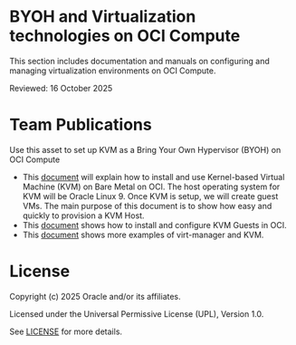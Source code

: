 # BYOH and Virtualization technologies on OCI Compute


This section includes documentation and manuals on configuring and managing virtualization environments on OCI Compute.

Reviewed: 16 October 2025
 
# Team Publications
 
Use this asset to set up KVM as a Bring Your Own Hypervisor (BYOH) on OCI Compute

- This [document](https://github.com/mariusscholtz/Oracle-Cloud-Infrastructure-resources/tree/main/kvm) will explain how to install and use Kernel-based Virtual Machine (KVM) on Bare Metal on OCI. The host operating system for KVM will be Oracle Linux 9. Once KVM is setup, we will create guest VMs. The main purpose of this document is to show how easy and quickly to provision a KVM Host.
- This [document](https://github.com/oracle-devrel/technology-engineering/blob/main/cloud-infrastructure/compute-including-hpc/compute-software/virtualization-and-BYOH/files/Install-and-Configure-KVM-Guest-in-OCI.pdf) shows how to install and configure KVM Guests in OCI.
- This [document](https://github.com/oracle-devrel/technology-engineering/blob/main/cloud-infrastructure/compute-including-hpc/compute-software/virtualization-and-BYOH/files/Manage-KVM-VMs-with-Virt-Manager-on-OCI.pdf) shows more examples of virt-manager and KVM.



# License

Copyright (c) 2025 Oracle and/or its affiliates.

Licensed under the Universal Permissive License (UPL), Version 1.0.

See [LICENSE](https://github.com/oracle-devrel/technology-engineering/blob/main/LICENSE.txt) for more details.
